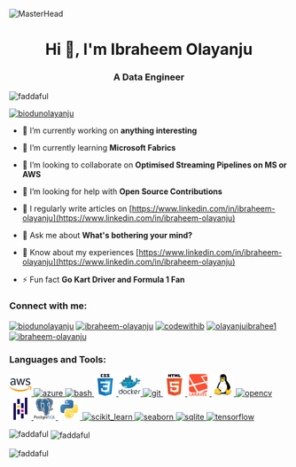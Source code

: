 ![MasterHead](https://media.licdn.com/dms/image/v2/D5616AQFs-0rXhRBlnQ/profile-displaybackgroundimage-shrink_350_1400/profile-displaybackgroundimage-shrink_350_1400/0/1677501583599?e=1732147200&v=beta&t=DFRKrarihlq44lrTRn8dMW075I1HjyFGoEuAKmcy01U)
<h1 align="center">Hi 👋, I'm Ibraheem Olayanju</h1>
<h3 align="center"> A Data Engineer</h3>

<p align="left"> <img src="https://komarev.com/ghpvc/?username=faddaful&label=Profile%20views&color=0e75b6&style=flat" alt="faddaful" /> </p>

<p align="left"> <a href="https://twitter.com/biodunolayanju" target="blank"><img src="https://img.shields.io/twitter/follow/biodunolayanju?logo=twitter&style=for-the-badge" alt="biodunolayanju" /></a> </p>

- 🔭 I’m currently working on **anything interesting**

- 🌱 I’m currently learning **Microsoft Fabrics**

- 👯 I’m looking to collaborate on **Optimised Streaming Pipelines on MS or AWS**

- 🤝 I’m looking for help with **Open Source Contributions**

- 📝 I regularly write articles on [https://www.linkedin.com/in/ibraheem-olayanju](https://www.linkedin.com/in/ibraheem-olayanju)

- 💬 Ask me about **What's bothering your mind?**

- 📄 Know about my experiences [https://www.linkedin.com/in/ibraheem-olayanju](https://www.linkedin.com/in/ibraheem-olayanju)

- ⚡ Fun fact **Go Kart Driver and Formula 1 Fan**

<h3 align="left">Connect with me:</h3>
<p align="left">
<a href="https://twitter.com/biodunolayanju" target="blank"><img align="center" src="https://raw.githubusercontent.com/rahuldkjain/github-profile-readme-generator/master/src/images/icons/Social/twitter.svg" alt="biodunolayanju" height="30" width="40" /></a>
<a href="https://linkedin.com/in/ibraheem-olayanju" target="blank"><img align="center" src="https://raw.githubusercontent.com/rahuldkjain/github-profile-readme-generator/master/src/images/icons/Social/linked-in-alt.svg" alt="ibraheem-olayanju" height="30" width="40" /></a>
<a href="https://www.youtube.com/c/codewithib" target="blank"><img align="center" src="https://raw.githubusercontent.com/rahuldkjain/github-profile-readme-generator/master/src/images/icons/Social/youtube.svg" alt="codewithib" height="30" width="40" /></a>
<a href="https://www.hackerrank.com/olayanjuibrahee1" target="blank"><img align="center" src="https://raw.githubusercontent.com/rahuldkjain/github-profile-readme-generator/master/src/images/icons/Social/hackerrank.svg" alt="olayanjuibrahee1" height="30" width="40" /></a>
<a href="https://www.leetcode.com/ibraheem-olayanju" target="blank"><img align="center" src="https://raw.githubusercontent.com/rahuldkjain/github-profile-readme-generator/master/src/images/icons/Social/leet-code.svg" alt="ibraheem-olayanju" height="30" width="40" /></a>
</p>

<h3 align="left">Languages and Tools:</h3>
<p align="left"> <a href="https://aws.amazon.com" target="_blank" rel="noreferrer"> <img src="https://raw.githubusercontent.com/devicons/devicon/master/icons/amazonwebservices/amazonwebservices-original-wordmark.svg" alt="aws" width="40" height="40"/> </a> <a href="https://azure.microsoft.com/en-in/" target="_blank" rel="noreferrer"> <img src="https://www.vectorlogo.zone/logos/microsoft_azure/microsoft_azure-icon.svg" alt="azure" width="40" height="40"/> </a> <a href="https://www.gnu.org/software/bash/" target="_blank" rel="noreferrer"> <img src="https://www.vectorlogo.zone/logos/gnu_bash/gnu_bash-icon.svg" alt="bash" width="40" height="40"/> </a> <a href="https://www.w3schools.com/css/" target="_blank" rel="noreferrer"> <img src="https://raw.githubusercontent.com/devicons/devicon/master/icons/css3/css3-original-wordmark.svg" alt="css3" width="40" height="40"/> </a> <a href="https://www.docker.com/" target="_blank" rel="noreferrer"> <img src="https://raw.githubusercontent.com/devicons/devicon/master/icons/docker/docker-original-wordmark.svg" alt="docker" width="40" height="40"/> </a> <a href="https://git-scm.com/" target="_blank" rel="noreferrer"> <img src="https://www.vectorlogo.zone/logos/git-scm/git-scm-icon.svg" alt="git" width="40" height="40"/> </a> <a href="https://www.w3.org/html/" target="_blank" rel="noreferrer"> <img src="https://raw.githubusercontent.com/devicons/devicon/master/icons/html5/html5-original-wordmark.svg" alt="html5" width="40" height="40"/> </a> <a href="https://laravel.com/" target="_blank" rel="noreferrer"> <img src="https://raw.githubusercontent.com/devicons/devicon/master/icons/laravel/laravel-plain-wordmark.svg" alt="laravel" width="40" height="40"/> </a> <a href="https://www.linux.org/" target="_blank" rel="noreferrer"> <img src="https://raw.githubusercontent.com/devicons/devicon/master/icons/linux/linux-original.svg" alt="linux" width="40" height="40"/> </a> <a href="https://opencv.org/" target="_blank" rel="noreferrer"> <img src="https://www.vectorlogo.zone/logos/opencv/opencv-icon.svg" alt="opencv" width="40" height="40"/> </a> <a href="https://pandas.pydata.org/" target="_blank" rel="noreferrer"> <img src="https://raw.githubusercontent.com/devicons/devicon/2ae2a900d2f041da66e950e4d48052658d850630/icons/pandas/pandas-original.svg" alt="pandas" width="40" height="40"/> </a> <a href="https://www.postgresql.org" target="_blank" rel="noreferrer"> <img src="https://raw.githubusercontent.com/devicons/devicon/master/icons/postgresql/postgresql-original-wordmark.svg" alt="postgresql" width="40" height="40"/> </a> <a href="https://www.python.org" target="_blank" rel="noreferrer"> <img src="https://raw.githubusercontent.com/devicons/devicon/master/icons/python/python-original.svg" alt="python" width="40" height="40"/> </a> <a href="https://scikit-learn.org/" target="_blank" rel="noreferrer"> <img src="https://upload.wikimedia.org/wikipedia/commons/0/05/Scikit_learn_logo_small.svg" alt="scikit_learn" width="40" height="40"/> </a> <a href="https://seaborn.pydata.org/" target="_blank" rel="noreferrer"> <img src="https://seaborn.pydata.org/_images/logo-mark-lightbg.svg" alt="seaborn" width="40" height="40"/> </a> <a href="https://www.sqlite.org/" target="_blank" rel="noreferrer"> <img src="https://www.vectorlogo.zone/logos/sqlite/sqlite-icon.svg" alt="sqlite" width="40" height="40"/> </a> <a href="https://www.tensorflow.org" target="_blank" rel="noreferrer"> <img src="https://www.vectorlogo.zone/logos/tensorflow/tensorflow-icon.svg" alt="tensorflow" width="40" height="40"/> </a> </p>

<p><img align="left" src="https://github-readme-stats.vercel.app/api/top-langs?username=faddaful&show_icons=true&locale=en&layout=compact" alt="faddaful" /></p>

<p>&nbsp;<img align="center" src="https://github-readme-stats.vercel.app/api?username=faddaful&show_icons=true&locale=en" alt="faddaful" /></p>

<p><img align="center" src="https://github-readme-streak-stats.herokuapp.com/?user=faddaful&" alt="faddaful" /></p>

